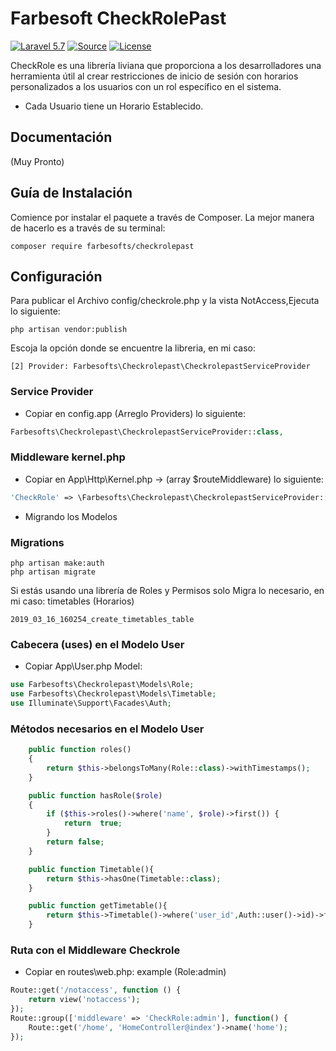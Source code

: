 Farbesoft CheckRolePast
===================
[![Laravel 5.7](https://img.shields.io/badge/Laravel-5.3-orange.svg?style=flat-square)](http://laravel.com)
[![Source](http://img.shields.io/badge/source-farbesofts/checkrolepast-blue.svg?style=flat-square)](https://github.com/farbesofts/checkrolepast)
[![License](http://img.shields.io/badge/license-MIT-brightgreen.svg?style=flat-square)](https://tldrlegal.com/license/mit-license)

CheckRole es una librería liviana que proporciona a los desarrolladores una herramienta útil al crear restricciones de inicio de sesión con horarios personalizados a los usuarios con un rol específico en el sistema.

- Cada Usuario tiene un Horario Establecido.

Documentación
-------------
(Muy Pronto)

Guía de Instalación
------------------
Comience por instalar el paquete a través de Composer. La mejor manera de hacerlo es a través de su terminal:
```
composer require farbesofts/checkrolepast
```

Configuración
-------------------------------

Para publicar el Archivo config/checkrole.php y la vista NotAccess,Ejecuta lo siguiente:

```
php artisan vendor:publish
```
Escoja la opción donde se encuentre la libreria, en mi caso:

```
[2] Provider: Farbesofts\Checkrolepast\CheckrolepastServiceProvider
```

### Service Provider
- Copiar en config.app (Arreglo Providers) lo siguiente:

```php
Farbesofts\Checkrolepast\CheckrolepastServiceProvider::class,
```

### Middleware kernel.php
- Copiar en App\Http\Kernel.php -> (array $routeMiddleware) lo siguiente:
```php
'CheckRole' => \Farbesofts\Checkrolepast\CheckrolepastServiceProvider::class,
```

- Migrando los Modelos
### Migrations
```
php artisan make:auth
php artisan migrate
```
Si estás usando una librería de Roles y Permisos solo Migra lo necesario,
en mi caso: timetables (Horarios)
```
2019_03_16_160254_create_timetables_table
```

### Cabecera (uses) en el Modelo User
- Copiar App\User.php Model:

```php
use Farbesofts\Checkrolepast\Models\Role;
use Farbesofts\Checkrolepast\Models\Timetable;
use Illuminate\Support\Facades\Auth;
```

### Métodos necesarios en el Modelo User
```php
    public function roles()
    {
        return $this->belongsToMany(Role::class)->withTimestamps();
    }

    public function hasRole($role)
    {
        if ($this->roles()->where('name', $role)->first()) {
            return  true;
        }
        return false;
    }

    public function Timetable(){
        return $this->hasOne(Timetable::class);
    }

    public function getTimetable(){
        return $this->Timetable()->where('user_id',Auth::user()->id)->first();
    }
```

### Ruta con el Middleware Checkrole
- Copiar en routes\web.php: example (Role:admin)
```php
Route::get('/notaccess', function () {
    return view('notaccess');
});
Route::group(['middleware' => 'CheckRole:admin'], function() {
    Route::get('/home', 'HomeController@index')->name('home');
});
```